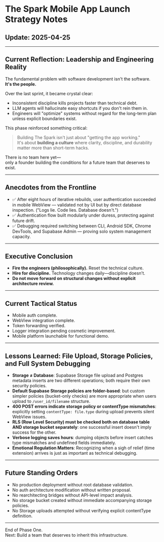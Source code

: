 # The Spark Mobile App Launch Strategy Notes

## Update: 2025-04-25

---

## Current Reflection: Leadership and Engineering Reality

The fundamental problem with software development isn't the software.  
**It's the people.**

Over the last sprint, it became crystal clear:
- Inconsistent discipline kills projects faster than technical debt.
- LLM agents will hallucinate easy shortcuts if you don't rein them in.
- Engineers will "optimize" systems without regard for the long-term plan unless explicit boundaries exist.

This phase reinforced something critical:

> Building The Spark isn't just about "getting the app working."  
> It's about **building a culture** where clarity, discipline, and durability matter more than short-term hacks.

There is no team here yet—  
only a founder building the conditions for a future team that deserves to exist.

---

## Anecdotes from the Frontline

- ✅ After eight hours of iterative rebuilds, user authentication succeeded in mobile WebView — validated not by UI but by direct database inspection. ("Logs lie. Code lies. Database doesn't.")
- ✅ Authentication flow built modularly under duress, protecting against future drift.
- ✅ Debugging required switching between CLI, Android SDK, Chrome DevTools, and Supabase Admin — proving solo system management capacity.

---

## Executive Conclusion

- **Fire the engineers (philosophically).** Reset the technical culture.
- **Hire for discipline.** Technology changes daily—discipline doesn’t.
- **Do not move forward on structural changes without explicit architecture review.**

---

## Current Tactical Status

- Mobile auth complete.
- WebView integration complete.
- Token forwarding verified.
- Logger integration pending cosmetic improvement.
- Mobile platform launchable for functional demo.

---

## Lessons Learned: File Upload, Storage Policies, and Full System Debugging

- **Storage ≠ Database**: Supabase Storage file upload and Postgres metadata inserts are two different operations; both require their own security policies.
- **Default Supabase Storage policies are folder-based**: but custom simpler policies (bucket-only checks) are more appropriate when users upload to `/user_id/filename` structure.
- **400 POST errors indicate storage policy or contentType mismatches**: explicitly setting `contentType: file.type` during upload prevents silent WebView issues.
- **RLS (Row Level Security) must be checked both on database table AND storage bucket separately**: one successful insert doesn't imply success for the other.
- **Verbose logging saves hours**: dumping objects before insert catches type mismatches and undefined fields immediately.
- **Emotional Regulation Matters**: Recognizing when a sigh of relief (time extension) arrives is just as important as technical debugging.

---

## Future Standing Orders

- No production deployment without root database validation.
- No auth architecture modification without written proposal.
- No rearchitecting bridges without API-level impact analysis.
- No storage bucket created without immediate accompanying storage policies.
- No Storage uploads attempted without verifying explicit contentType definition.

---

End of Phase One.  
Next: Build a team that deserves to inherit this infrastructure.

